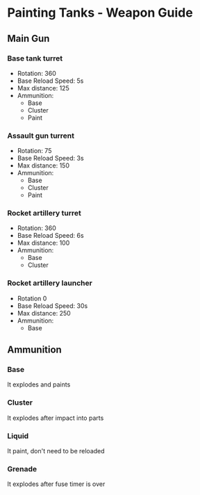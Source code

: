 # Painting Tanks - Weapon Guide
## Main Gun
### Base tank turret
- Rotation: 360
- Base Reload Speed: 5s 
- Max distance: 125
- Ammunition:
  - Base
  - Cluster
  - Paint
  
### Assault gun turrent
- Rotation: 75
- Base Reload Speed: 3s 
- Max distance: 150
- Ammunition:
  - Base
  - Cluster
  - Paint

### Rocket artillery turret 
- Rotation: 360
- Base Reload Speed: 6s 
- Max distance: 100
- Ammunition:
  - Base
  - Cluster

### Rocket artillery launcher
- Rotation 0
- Base Reload Speed: 30s
- Max distance: 250
- Ammunition:
  - Base


## Ammunition
### Base
It explodes and paints 
### Cluster
It explodes after impact into parts
### Liquid
It paint, don't need to be reloaded
### Grenade
It explodes after fuse timer is over


